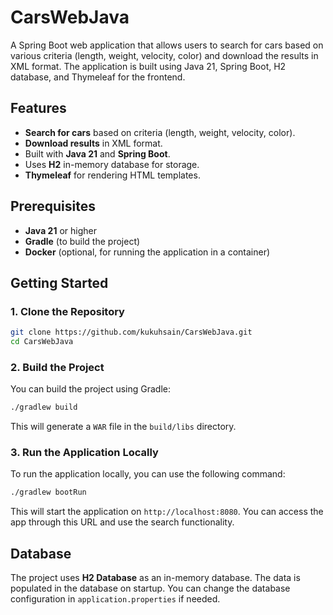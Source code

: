 # CarsWebJava

A Spring Boot web application that allows users to search for cars based on various criteria (length, weight, velocity, color) and download the results in XML format. The application is built using Java 21, Spring Boot, H2 database, and Thymeleaf for the frontend.

## Features
- **Search for cars** based on criteria (length, weight, velocity, color).
- **Download results** in XML format.
- Built with **Java 21** and **Spring Boot**.
- Uses **H2** in-memory database for storage.
- **Thymeleaf** for rendering HTML templates.

## Prerequisites

- **Java 21** or higher
- **Gradle** (to build the project)
- **Docker** (optional, for running the application in a container)

## Getting Started

### 1. Clone the Repository

```bash
git clone https://github.com/kukuhsain/CarsWebJava.git
cd CarsWebJava
```

### 2. Build the Project

You can build the project using Gradle:

```bash
./gradlew build
```

This will generate a `WAR` file in the `build/libs` directory.

### 3. Run the Application Locally

To run the application locally, you can use the following command:

```bash
./gradlew bootRun
```

This will start the application on `http://localhost:8080`. You can access the app through this URL and use the search functionality.

## Database

The project uses **H2 Database** as an in-memory database. The data is populated in the database on startup. You can change the database configuration in `application.properties` if needed.
